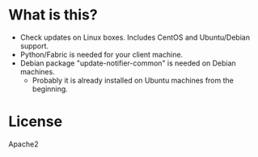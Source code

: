 # What is this?

* Check updates on Linux boxes. Includes CentOS and Ubuntu/Debian support.
* Python/Fabric is needed for your client machine.
* Debian package "update-notifier-common" is needed on Debian machines.
    * Probably it is already installed on Ubuntu machines from the beginning.

# License

Apache2
